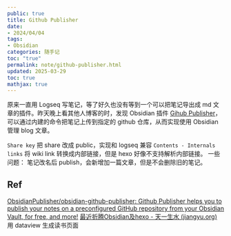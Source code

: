 ```yaml
---
public: true
title: Github Publisher
date:
- 2024/04/04
tags:
- Obsidian
categories: 随手记
toc: "true"
permalink: note/github-publisher.html
updated: 2025-03-29
toc: true
mathjax: true
---
```


原来一直用 Logseq 写笔记，等了好久也没有等到一个可以把笔记导出成 md 文章的插件。昨天晚上看其他人博客的时，发现 Obsidian 插件 [Gihub Publisher](https://github.com/ObsidianPublisher/obsidian-github-publisher)，可以通过内建的命令把笔记上传到指定的 github 仓库，从而实现使用 Obsidian 管理 blog 文章。

<!-- more -->
`Share key` 把 share 改成 public，实现和 logseq 兼容
`Contents - Internals links` 将 wiki link 转换成内部链接，但是 hexo 好像不支持解析内部链接。
一些问题：
笔记改名后 publish，会新增加一篇文章，但是不会删除旧的笔记。
## Ref
[ObsidianPublisher/obsidian-github-publisher: Github Publisher helps you to publish your notes on a preconfigured GitHub repository from your Obsidian Vault, for free, and more!]()
[最近折腾Obsidian及hexo - 天一生水 (jiangyu.org)](https://www.jiangyu.org/obsidian-plugin-and-hexo/)
用 dataview 生成读书页面